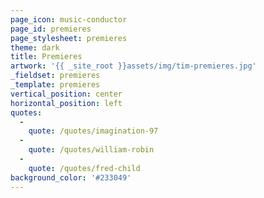 ```yaml
---
page_icon: music-conductor
page_id: premieres
page_stylesheet: premieres
theme: dark
title: Premieres
artwork: '{{ _site_root }}assets/img/tim-premieres.jpg'
_fieldset: premieres
_template: premieres
vertical_position: center
horizontal_position: left
quotes:
  - 
    quote: /quotes/imagination-97
  - 
    quote: /quotes/william-robin
  - 
    quote: /quotes/fred-child
background_color: '#233049'
---
```






